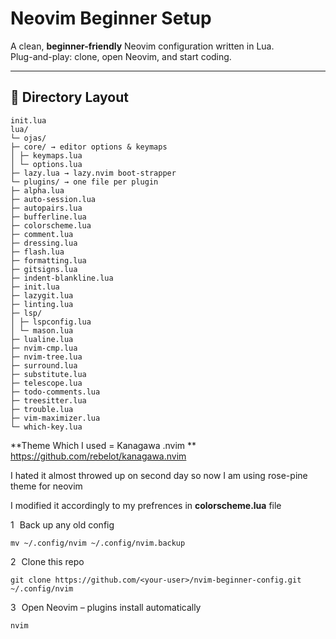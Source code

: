 # Neovim Beginner Setup

A clean, **beginner-friendly** Neovim configuration written in Lua.  
Plug-and-play: clone, open Neovim, and start coding.

---

## 📁 Directory Layout

```
init.lua
lua/
└─ ojas/
├─ core/ → editor options & keymaps
│ ├─ keymaps.lua
│ └─ options.lua
├─ lazy.lua → lazy.nvim boot-strapper
└─ plugins/ → one file per plugin
├─ alpha.lua
├─ auto-session.lua
├─ autopairs.lua
├─ bufferline.lua
├─ colorscheme.lua
├─ comment.lua
├─ dressing.lua
├─ flash.lua
├─ formatting.lua
├─ gitsigns.lua
├─ indent-blankline.lua
├─ init.lua
├─ lazygit.lua
├─ linting.lua
├─ lsp/
│ ├─ lspconfig.lua
│ └─ mason.lua
├─ lualine.lua
├─ nvim-cmp.lua
├─ nvim-tree.lua
├─ surround.lua
├─ substitute.lua
├─ telescope.lua
├─ todo-comments.lua
├─ treesitter.lua
├─ trouble.lua
├─ vim-maximizer.lua
└─ which-key.lua
```

**Theme Which I used = Kanagawa .nvim **
https://github.com/rebelot/kanagawa.nvim

I hated it almost throwed up on second day
so now I am using rose-pine theme for neovim

I modified it accordingly to my prefrences in **colorscheme.lua** file

1 Back up any old config

```
mv ~/.config/nvim ~/.config/nvim.backup
```

2 Clone this repo

```
git clone https://github.com/<your-user>/nvim-beginner-config.git ~/.config/nvim
```

3 Open Neovim – plugins install automatically

```
nvim

```
